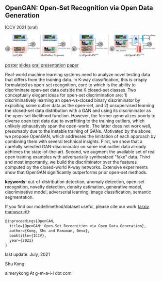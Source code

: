 ## OpenGAN: Open-Set Recognition via Open Data Generation

ICCV 2021 (oral)

![alt text](https://github.com/aimerykong/OpenGAN/raw/main/OpenGAN_logo.png "video demo")

[poster](http://www.cs.cmu.edu/~shuk/img/OpenGAN_poster.pdf)
[slides](http://www.cs.cmu.edu/~shuk/img/OpenGAN_slides.pdf)
[oral presentation](https://youtu.be/CNYqYXyUHn0)
[paper](https://arxiv.org/abs/2104.02939)

Real-world machine learning systems need to analyze novel testing data that differs from the training data. In K-way classification, this is crisply formulated as open-set recognition, core to which is the ability to discriminate open-set data outside the K closed-set classes. Two conceptually elegant ideas for open-set discrimination are: 1) discriminatively learning an open-vs-closed binary discriminator by exploiting  some outlier data as the open-set, and 2) unsupervised learning the closed-set data distribution with a GAN and  using its discriminator as the open-set likelihood function. However, the former generalizes poorly to diverse open test data due to overfitting to the training outliers, which unlikely exhaustively span the open-world. The latter does not work well, presumably due to the instable training of GANs. Motivated by the above, we propose OpenGAN, which addresses the limitation of each approach by combining them with several technical insights. First, we show that a carefully selected GAN-discriminator on some real outlier data already achieves the state-of-the-art. Second, we augment the available set of real open training examples with adversarially synthesized "fake" data. 
Third and most importantly, we build the discriminator over the features computed by the closed-world K-way networks.
Extensive experiments show that OpenGAN significantly outperforms prior open-set methods.


**keywords**: out-of-distribution detection, anomaly detection, open-set recognition, novelty detection, density estimation, generative model, discriminative model, adverserial learning, image classification, semantic segmentation.


If you find our model/method/dataset useful, please cite our work ([arxiv manuscript](https://arxiv.org/abs/2104.02939)):

    @inproceedings{OpenGAN,
      title={OpenGAN: Open-Set Recognition via Open Data Generation},
      author={Kong, Shu and Ramanan, Deva},
      booktitle={ICCV},
      year={2021}
    }


last update: July, 2021

Shu Kong

aimerykong At g-m-a-i-l dot com
